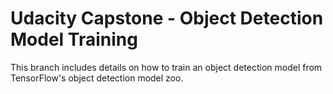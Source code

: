 # Udacity Capstone - Object Detection Model Training

This branch includes details on how to train an object detection model from TensorFlow's object detection model zoo.
